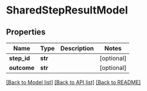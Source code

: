 # SharedStepResultModel


## Properties
Name | Type | Description | Notes
------------ | ------------- | ------------- | -------------
**step_id** | **str** |  | [optional] 
**outcome** | **str** |  | [optional] 

[[Back to Model list]](../README.md#documentation-for-models) [[Back to API list]](../README.md#documentation-for-api-endpoints) [[Back to README]](../README.md)


